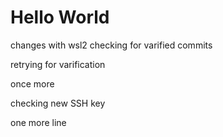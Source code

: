 # Hello World

changes with wsl2
checking for varified commits

retrying for varification

once more

checking new SSH key 


one more line
